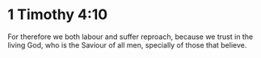 # 1 Timothy 4:10

For therefore we both labour and suffer reproach, because we trust in the living God, who is the Saviour of all men, specially of those that believe.